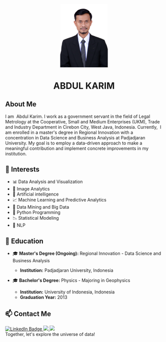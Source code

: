 <p align="center">
  <img src="Foto 3x4_Abdul Karim.jpg" alt="Profile Picture" width="30%" height="30%">
</p>
<h1 align="center">ABDUL KARIM</h1>

## About Me
I am  Abdul Karim. I work as a government servant in the field of Legal Metrology at the Cooperative, Small and Medium Enterprises (UKM), Trade and Industry Department in Cirebon City, West Java, Indonesia. Currently,  I am enrolled in a master's degree in Regional Innovation with a concentration in Data Science and Business Analysis at Padjadjaran University. My goal is to employ a data-driven approach to make a meaningful contribution and implement concrete improvements in my institution.

## 🌟 Interests
- 📊 Data Analysis and Visualization
- 🌄 Image Analytics 
- 🤖 Artificial intelligence
- 📈 Machine Learning and Predictive Analytics
- 📡 Data Mining and Big Data
- 🐍 Python Programming
- 📉 Statistical Modeling
- 📑 NLP
 
## 🧰 Education
- 🎓 **Master's Degree (Ongoing):** Regional Innovation - Data Science and Business Analysis 
  - **Institution:** Padjadjaran University, Indonesia
 
- 🎓 **Bachelor's Degree:** Physics - Majoring in Geophysics
  - **Institution:** University of Indonesia, Indonesia
  - **Graduation Year:** 2013
    
## 📫 Contact Me

<div>
<a href="https://www.linkedin.com/in/abdul-karim-b88a7649/">
    <img src="https://img.shields.io/badge/LinkedIn-blue?style=for-the-badge&logo=linkedin&logoColor=white" alt="LinkedIn Badge"/>
  </a>
  <a href="https://mail.google.com/mail/u/0/?tab=rm&ogbl#inbox">
    <img src="https://img.shields.io/badge/gmail-%23D14836.svg?&style=for-the-badge&logo=gmail&logoColor=white" />
  </a>
  <a href="https://www.instagram.com/abdul.karim01/">
    <img src="https://img.shields.io/badge/instagram-%23dc2743.svg?&style=for-the-badge&logo=instagram&logoColor=white" />
  </a>
</div>
Together, let's explore the universe of data!
